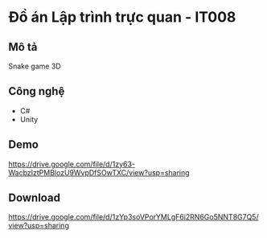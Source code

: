 # Đồ án Lập trình trực quan - IT008
## Mô tả
Snake game 3D
## Công nghệ
* C#
* Unity
## Demo
https://drive.google.com/file/d/1zy63-WacbzIztPMBlozU9WvpDfSOwTXC/view?usp=sharing
## Download
https://drive.google.com/file/d/1zYp3soVPorYMLgF6i2RN6Go5NNT8G7Q5/view?usp=sharing
